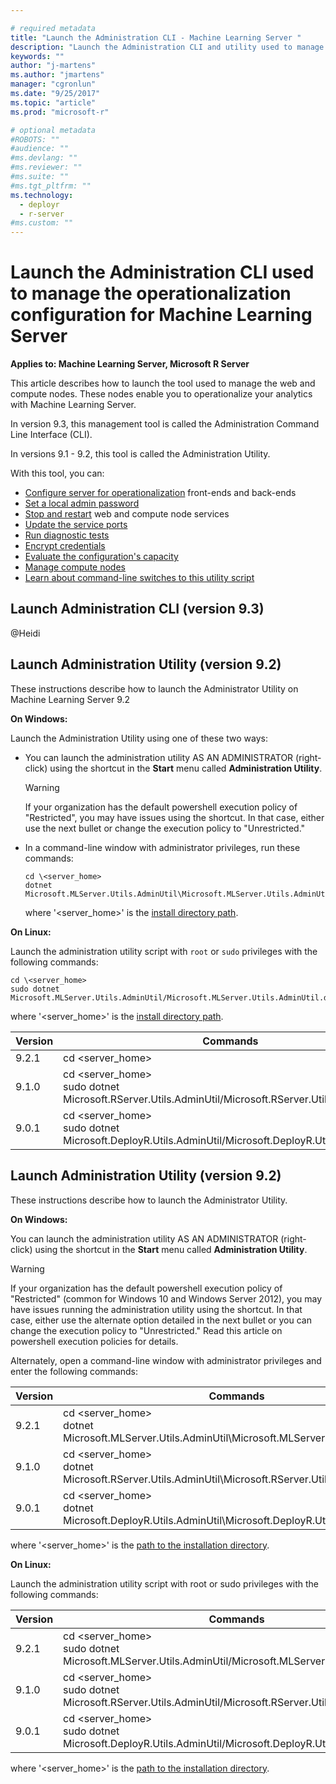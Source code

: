 ```yaml
---

# required metadata
title: "Launch the Administration CLI - Machine Learning Server "
description: "Launch the Administration CLI and utility used to manage the operationalization configuration for Machine Learning Server"
keywords: ""
author: "j-martens"
ms.author: "jmartens"
manager: "cgronlun"
ms.date: "9/25/2017"
ms.topic: "article"
ms.prod: "microsoft-r"

# optional metadata
#ROBOTS: ""
#audience: ""
#ms.devlang: ""
#ms.reviewer: ""
#ms.suite: ""
#ms.tgt_pltfrm: ""
ms.technology: 
  - deployr
  - r-server
#ms.custom: ""
---
```


# Launch the Administration CLI used to manage the operationalization configuration for Machine Learning Server

**Applies to:  Machine Learning Server, Microsoft R Server**

This article describes how to launch the tool used to manage the web and compute nodes. These nodes enable you to operationalize your analytics with Machine Learning Server.

In version 9.3, this management tool is called the Administration Command Line Interface (CLI).

In versions 9.1 - 9.2, this tool is called the Administration Utility.

With this tool, you can:
+ [Configure server for operationalization](configure-start-for-administrators.md#configure-server-for-operationalization) front-ends and back-ends     
+ [Set a local admin password](#admin-password)     
+ [Stop and restart](#startstop) web and compute node services     
+ [Update the service ports](#ports)     
+ [Run diagnostic tests](configure-run-diagnostics.md)     
+ [Encrypt credentials](#encrypt)     
+ [Evaluate the configuration's capacity](configure-evaluate-capacity.md)     
+ [Manage compute nodes](#uris)     
+ [Learn about command-line switches to this utility script](#switch)     



## Launch Administration CLI (version 9.3)

@Heidi

## Launch Administration Utility (version 9.2)

These instructions describe how to launch the Administrator Utility on Machine Learning Server 9.2

**On Windows:**

Launch the Administration Utility using one of these two ways:
+ You can launch the administration utility AS AN ADMINISTRATOR (right-click) using the shortcut in the **Start** menu called **Administration Utility**.
  >[!Warning]
  >If your organization has the default powershell execution policy of "Restricted", you may have issues using the shortcut. In that case, either use the next bullet or change the execution policy to "Unrestricted." 
+ In a command-line window with administrator privileges, run these commands:
  ```
  cd \<server_home>
  dotnet Microsoft.MLServer.Utils.AdminUtil\Microsoft.MLServer.Utils.AdminUtil.dll
  ```
  where '\<server_home>' is the [install directory path](../operationalize/configure-find-admin-configuration-file.md).  

**On Linux:**

Launch the administration utility script with `root` or `sudo` privileges with the following commands:
```
cd \<server_home>
sudo dotnet Microsoft.MLServer.Utils.AdminUtil/Microsoft.MLServer.Utils.AdminUtil.dll
``` 
where '\<server_home>' is the [install directory path](../operationalize/configure-find-admin-configuration-file.md).


|Version|Commands|
|----|------------|
|9.2.1|cd \<server_home><br/>|
|9.1.0|cd \<server_home><br/>sudo dotnet Microsoft.RServer.Utils.AdminUtil/Microsoft.RServer.Utils.AdminUtil.dll|
|9.0.1|cd \<server_home><br/>sudo dotnet Microsoft.DeployR.Utils.AdminUtil/Microsoft.DeployR.Utils.AdminUtil.dll|




## Launch Administration Utility (version 9.2)

These instructions describe how to launch the Administrator Utility.

**On Windows:**

You can launch the administration utility AS AN ADMINISTRATOR (right-click) using the shortcut in the **Start** menu called **Administration Utility**.
>[!Warning]
>If your organization has the default powershell execution policy of "Restricted" (common for Windows 10 and Windows Server 2012), you may have issues running the administration utility using the shortcut. In that case, either use the alternate option detailed in the next bullet or you can change the execution policy to "Unrestricted." Read this article on powershell execution policies for details.

Alternately, open a command-line window with administrator privileges and enter the following commands:

|Version|Commands|
|----|------------|
|9.2.1|cd \<server_home><br/>dotnet Microsoft.MLServer.Utils.AdminUtil\Microsoft.MLServer.Utils.AdminUtil.dll|
|9.1.0|cd \<server_home><br/>dotnet Microsoft.RServer.Utils.AdminUtil\Microsoft.RServer.Utils.AdminUtil.dll|
|9.0.1|cd \<server_home><br/>dotnet Microsoft.DeployR.Utils.AdminUtil\Microsoft.DeployR.Utils.AdminUtil.dll|

where '\<server_home>' is the [path to the installation directory](../operationalize/configure-find-admin-configuration-file.md).  

**On Linux:**

Launch the administration utility script with root or sudo privileges with the following commands:

|Version|Commands|
|----|------------|
|9.2.1|cd \<server_home><br/>sudo dotnet Microsoft.MLServer.Utils.AdminUtil/Microsoft.MLServer.Utils.AdminUtil.dll|
|9.1.0|cd \<server_home><br/>sudo dotnet Microsoft.RServer.Utils.AdminUtil/Microsoft.RServer.Utils.AdminUtil.dll|
|9.0.1|cd \<server_home><br/>sudo dotnet Microsoft.DeployR.Utils.AdminUtil/Microsoft.DeployR.Utils.AdminUtil.dll|

where '\<server_home>' is the [path to the installation directory](../operationalize/configure-find-admin-configuration-file.md).
